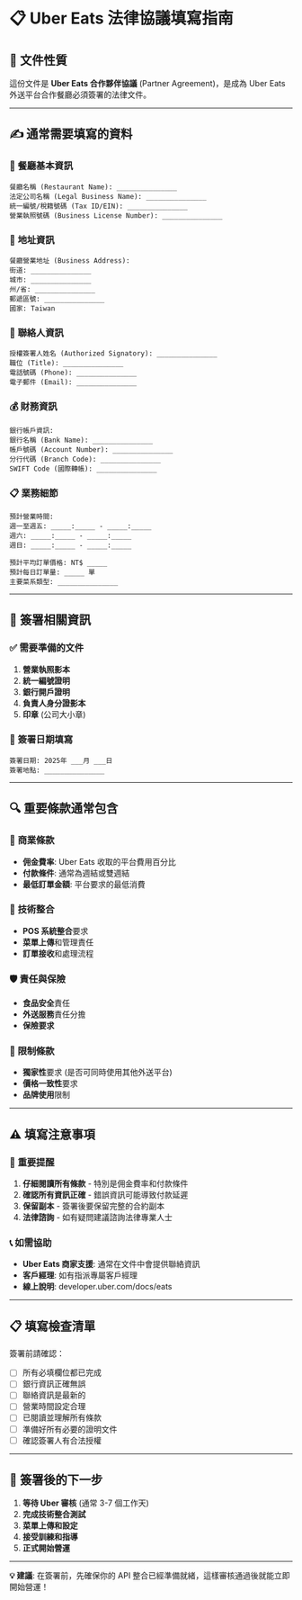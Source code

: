 # 📋 Uber Eats 法律協議填寫指南

## 📄 文件性質
這份文件是 **Uber Eats 合作夥伴協議** (Partner Agreement)，是成為 Uber Eats 外送平台合作餐廳必須簽署的法律文件。

---

## ✍️ 通常需要填寫的資料

### 🏪 **餐廳基本資訊**
```
餐廳名稱 (Restaurant Name): _______________
法定公司名稱 (Legal Business Name): _______________
統一編號/稅籍號碼 (Tax ID/EIN): _______________
營業執照號碼 (Business License Number): _______________
```

### 📍 **地址資訊**
```
餐廳營業地址 (Business Address):
街道: _______________
城市: _______________
州/省: _______________
郵遞區號: _______________
國家: Taiwan
```

### 👤 **聯絡人資訊**
```
授權簽署人姓名 (Authorized Signatory): _______________
職位 (Title): _______________
電話號碼 (Phone): _______________
電子郵件 (Email): _______________
```

### 💰 **財務資訊**
```
銀行帳戶資訊:
銀行名稱 (Bank Name): _______________
帳戶號碼 (Account Number): _______________
分行代碼 (Branch Code): _______________
SWIFT Code (國際轉帳): _______________
```

### 📋 **業務細節**
```
預計營業時間:
週一至週五: _____:_____ - _____:_____
週六: _____:_____ - _____:_____
週日: _____:_____ - _____:_____

預計平均訂單價格: NT$ _____
預計每日訂單量: _____ 單
主要菜系類型: _______________
```

---

## 📝 **簽署相關資訊**

### ✅ **需要準備的文件**
1. **營業執照影本**
2. **統一編號證明**
3. **銀行開戶證明**
4. **負責人身分證影本**
5. **印章** (公司大小章)

### 📅 **簽署日期填寫**
```
簽署日期: 2025年 ___月 ___日
簽署地點: _______________
```

---

## 🔍 **重要條款通常包含**

### 💼 **商業條款**
- **佣金費率**: Uber Eats 收取的平台費用百分比
- **付款條件**: 通常為週結或雙週結
- **最低訂單金額**: 平台要求的最低消費

### 📱 **技術整合**
- **POS 系統整合**要求
- **菜單上傳**和管理責任
- **訂單接收**和處理流程

### 🛡️ **責任與保險**
- **食品安全**責任
- **外送服務**責任分擔
- **保險要求**

### 🚫 **限制條款**
- **獨家性**要求 (是否可同時使用其他外送平台)
- **價格一致性**要求
- **品牌使用**限制

---

## ⚠️ **填寫注意事項**

### 🔴 **重要提醒**
1. **仔細閱讀所有條款** - 特別是佣金費率和付款條件
2. **確認所有資訊正確** - 錯誤資訊可能導致付款延遲
3. **保留副本** - 簽署後要保留完整的合約副本
4. **法律諮詢** - 如有疑問建議諮詢法律專業人士

### 📞 **如需協助**
- **Uber Eats 商家支援**: 通常在文件中會提供聯絡資訊
- **客戶經理**: 如有指派專屬客戶經理
- **線上說明**: developer.uber.com/docs/eats

---

## 📋 **填寫檢查清單**

簽署前請確認：
- [ ] 所有必填欄位都已完成
- [ ] 銀行資訊正確無誤
- [ ] 聯絡資訊是最新的
- [ ] 營業時間設定合理
- [ ] 已閱讀並理解所有條款
- [ ] 準備好所有必要的證明文件
- [ ] 確認簽署人有合法授權

---

## 🚀 **簽署後的下一步**

1. **等待 Uber 審核** (通常 3-7 個工作天)
2. **完成技術整合測試**
3. **菜單上傳和設定**
4. **接受訓練和指導**
5. **正式開始營運**

---

**💡 建議**: 在簽署前，先確保你的 API 整合已經準備就緒，這樣審核通過後就能立即開始營運！
